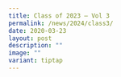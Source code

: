 ```yaml
---
title: Class of 2023 – Vol 3
permalink: /news/2024/class3/
date: 2020-03-23
layout: post
description: ""
image: ""
variant: tiptap
---
```

<p></p>
